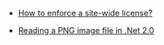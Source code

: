 
- [How to enforce a site-wide license?](/2009/11/1740843/)

- [Reading a PNG image file in .Net 2.0](/2008/09/100247/)
